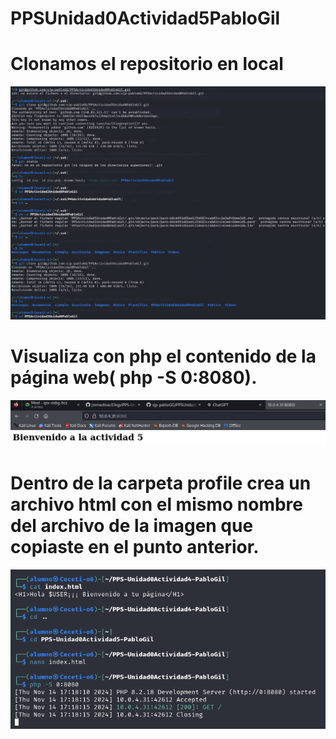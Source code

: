 # PPSUnidad0Actividad5PabloGil
# Clonamos el repositorio en local
![](/img_docu/Cap12.png)

# Visualiza con php el contenido de la página web( php -S 0:8080).
![](/img_docu/Actividad5/Cap1.png)

# Dentro de la carpeta profile crea un archivo html con el mismo nombre del archivo de la imagen que copiaste en el punto anterior.
![](/img_docu/Actividad5/Cap2.png)

